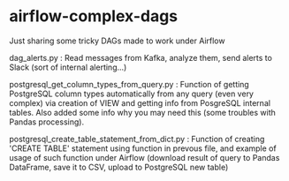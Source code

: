 # airflow-complex-dags

Just sharing some tricky DAGs made to work under Airflow

dag_alerts.py : Read messages from Kafka, analyze them, send alerts to Slack (sort of internal alerting...)

postgresql_get_column_types_from_query.py : Function of getting PostgreSQL column types automatically from any query (even very complex) via creation of VIEW and getting info from PosgreSQL internal tables. Also added some info why you may need this (some troubles with Pandas processing).

postgresql_create_table_statement_from_dict.py : Function of creating 'CREATE TABLE' statement using function in prevous file, and example of usage of such function under Airflow (download result of query to Pandas DataFrame, save it to CSV, upload to PostgreSQL new table) 